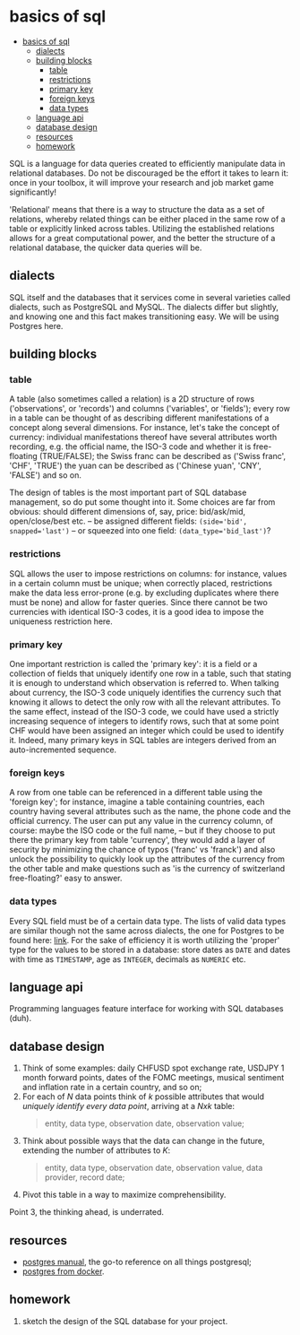 # basics of sql

- [basics of sql](#basics-of-sql)
  - [dialects](#dialects)
  - [building blocks](#building-blocks)
    - [table](#table)
    - [restrictions](#restrictions)
    - [primary key](#primary-key)
    - [foreign keys](#foreign-keys)
    - [data types](#data-types)
  - [language api](#language-api)
  - [database design](#database-design)
  - [resources](#resources)
  - [homework](#homework)

SQL is a language for data queries created to efficiently manipulate data in relational databases. Do not be discouraged be the effort it takes to learn it: once in your toolbox, it will improve your research and job market game significantly!

'Relational' means that there is a way to structure the data as a set of relations, whereby related things can be either placed in the same row of a table or explicitly linked across tables. Utilizing the established relations allows for a great computational power, and the better the structure of a relational database, the quicker data queries will be.

## dialects

SQL itself and the databases that it services come in several varieties called dialects, such as PostgreSQL and MySQL. The dialects differ but slightly, and knowing one and this fact makes transitioning easy. We will be using Postgres here.

## building blocks

### table

A table (also sometimes called a relation) is a 2D structure of rows ('observations', or 'records') and columns ('variables', or 'fields'); every row in a table can be thought of as describing different manifestations of a concept along several dimensions. For instance, let's take the concept of currency: individual manifestations thereof have several attributes worth recording, e.g. the official name, the ISO-3 code and whether it is free-floating (TRUE/FALSE); the Swiss franc can be described as ('Swiss franc', 'CHF', 'TRUE') the yuan can be described as ('Chinese yuan', 'CNY', 'FALSE') and so on.

The design of tables is the most important part of SQL database management, so do put some thought into it. Some choices are far from obvious: should different dimensions of, say, price: bid/ask/mid, open/close/best etc. &ndash; be assigned different fields: `(side='bid', snapped='last')` &ndash; or squeezed into one field: `(data_type='bid_last')`?

### restrictions

SQL allows the user to impose restrictions on columns: for instance, values in a certain column must be unique; when correctly placed, restrictions make the data less error-prone (e.g. by excluding duplicates where there must be none) and allow for faster queries. Since there cannot be two currencies with identical ISO-3 codes, it is a good idea to impose the uniqueness restriction here.

### primary key

One important restriction is called the 'primary key': it is a field or a collection of fields that uniquely identify one row in a table, such that stating it is enough to understand which observation is referred to. When talking about currency, the ISO-3 code uniquely identifies the currency such that knowing it allows to detect the only row with all the relevant attributes. To the same effect, instead of the ISO-3 code, we could have used a strictly increasing sequence of integers to identify rows, such that at some point CHF would have been assigned an integer which could be used to identify it. Indeed, many primary keys in SQL tables are integers derived from an auto-incremented sequence.

### foreign keys

A row from one table can be referenced in a different table using the 'foreign key'; for instance, imagine a table containing countries, each country having several attributes such as the name, the phone code and the official currency. The user can put any value in the currency column, of course: maybe the ISO code or the full name, &ndash; but if they choose to put there the primary key from table 'currency', they would add a layer of security by minimizing the chance of typos ('franc' vs 'franck') and also unlock the possibility to quickly look up the attributes of the currency from the other table and make questions such as 'is the currency of switzerland free-floating?' easy to answer.

### data types

Every SQL field must be of a certain data type. The lists of valid data types are similar though not the same across dialects, the one for Postgres to be found here: [link](https://www.postgresql.org/docs/current/datatype.html). For the sake of efficiency it is worth utilizing the 'proper' type for the values to be stored in a database: store dates as `DATE` and dates with time as `TIMESTAMP`, age as `INTEGER`, decimals as `NUMERIC` etc.

## language api

Programming languages feature interface for working with SQL databases (duh).

## database design

1. Think of some examples: daily CHFUSD spot exchange rate, USDJPY 1 month forward points, dates of the FOMC meetings, musical sentiment and inflation rate in a certain country, and so on;
2. For each of *N* data points think of *k* possible attributes that would *uniquely identify every data point*, arriving at a *Nxk* table:
   > entity, data type, observation date, observation value;
3. Think about possible ways that the data can change in the future, extending the number of attributes to *K*:
   > entity, data type, observation date, observation value, data provider, record date;
4. Pivot this table in a way to maximize comprehensibility.

Point 3, the thinking ahead, is underrated.

## resources

- [postgres manual](https://www.postgresql.org/docs/), the go-to reference on all things postgresql;
- [postgres from docker](https://youtu.be/aHbE3pTyG-Q).

## homework

1. sketch the design of the SQL database for your project.
